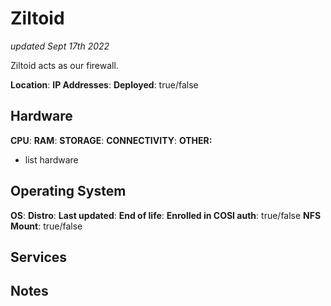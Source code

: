 # Ziltoid

_updated Sept 17th 2022_

Ziltoid acts as our firewall.

**Location**: <Link to the rack or storage location>
**IP Addresses**:
**Deployed**: true/false

## Hardware

**CPU**:
**RAM**:
**STORAGE**:
**CONNECTIVITY**:
**OTHER:**
- list hardware

## Operating System

**OS**:
**Distro**:
**Last updated**: 
**End of life**: 
**Enrolled in COSI auth**: true/false
**NFS Mount**: true/false

## Services

<Links to services running on the system>

## Notes

<Unstructured but important information to pass on to future maintainers.>
